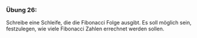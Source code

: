 ### Übung 26:

Schreibe eine Schleife, die die Fibonacci Folge ausgibt. Es soll möglich sein, festzulegen, wie viele Fibonacci Zahlen errechnet werden sollen.